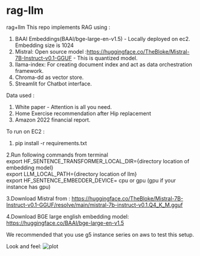 # rag-llm
rag+llm
This repo implements RAG using :
1. BAAI Embeddings(BAAI/bge-large-en-v1.5) - Locally deployed on ec2. Embedding size is 1024
2. Mistral: Open source model :https://huggingface.co/TheBloke/Mistral-7B-Instruct-v0.1-GGUF - This is quantized model.
3. llama-index: For creating document index and act as data orchestration framework.
4. Chroma-dd as vector store.
5. Streamlit for Chatbot interface.

Data used :
1. White paper - Attention is all you need.
2. Home Exercise recommendation after Hip replacement
3. Amazon 2022 financial report.

To run on EC2 :

1. pip install -r requirements.txt 

2.Run following commands from terminal <br>
  export HF_SENTENCE_TRANSFORMER_LOCAL_DIR={directory location of embedding model} <br>
  export LLM_LOCAL_PATH={directory location of llm} <br>
  export HF_SENTENCE_EMBEDDER_DEVICE= cpu or gpu (gpu if your instance has gpu) <br>

3.Download Mistral from :
   https://huggingface.co/TheBloke/Mistral-7B-Instruct-v0.1-GGUF/resolve/main/mistral-7b-instruct-v0.1.Q4_K_M.gguf

4.Download BGE large english embedding model:
  https://huggingface.co/BAAI/bge-large-en-v1.5

We recommended that you use g5 instance series on aws to test this setup.
  
Look and feel:
![plot](./images/Chat-with-document.png)
